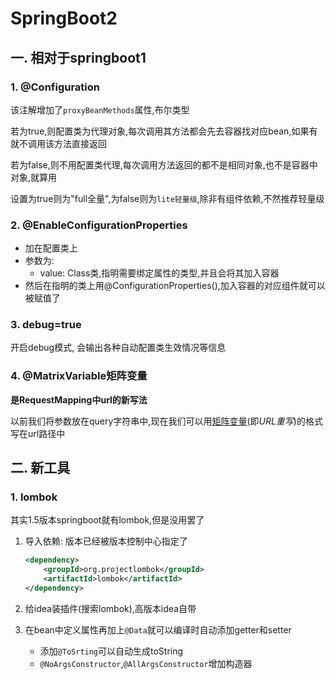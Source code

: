 # SpringBoot2

## 一. 相对于springboot1

### 1. @Configuration

该注解增加了`proxyBeanMethods`属性,布尔类型

若为true,则配置类为代理对象,每次调用其方法都会先去容器找对应bean,如果有就不调用该方法直接返回

若为false,则不用配置类代理,每次调用方法返回的都不是相同对象,也不是容器中对象,就算用

设置为true则为"full全量",为false则为`lite轻量级`,除非有组件依赖,不然推荐轻量级

### 2. @EnableConfigurationProperties

* 加在配置类上
* 参数为:
  * value: Class类,指明需要绑定属性的类型,并且会将其加入容器
* 然后在指明的类上用@ConfigurationProperties(),加入容器的对应组件就可以被赋值了

### 3. debug=true

开启debug模式, 会输出各种自动配置类生效情况等信息

### 4. @MatrixVariable矩阵变量

**是RequestMapping中url的新写法**

以前我们将参数放在query字符串中,现在我们可以用<u>矩阵变量</u>(即*URL重写*)的格式写在url路径中

## 二. 新工具

### 1. lombok

其实1.5版本springboot就有lombok,但是没用罢了

1. 导入依赖: 版本已经被版本控制中心指定了

   ```xml
   <dependency>
       <groupId>org.projectlombok</groupId>
       <artifactId>lombok</artifactId>
   </dependency>
   ```

2. 给idea装插件(搜索lombok),高版本idea自带

3. 在bean中定义属性再加上`@Data`就可以编译时自动添加getter和setter

   * 添加`@ToSrting`可以自动生成toString
   * `@NoArgsConstructor`,`@AllArgsConstructor`增加构造器

### 



